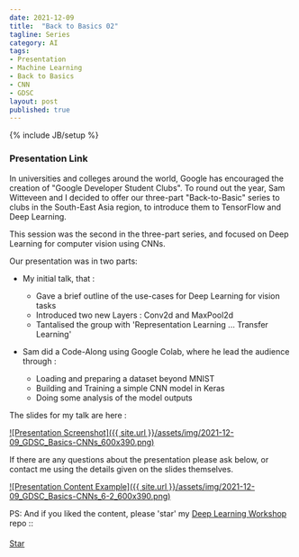 ```yaml
---
date: 2021-12-09
title:  "Back to Basics 02"
tagline: Series
category: AI
tags:
- Presentation
- Machine Learning
- Back to Basics
- CNN
- GDSC
layout: post
published: true
---
```

{% include JB/setup %}


### Presentation Link

In universities and colleges around the world, Google has encouraged the 
creation of "Google Developer Student Clubs".  To round out the year, 
Sam Witteveen and I decided to offer our three-part "Back-to-Basic" series 
to clubs in the South-East Asia region, to introduce them to TensorFlow and Deep Learning.

This session was the second in the three-part series, and focused 
on Deep Learning for computer vision using CNNs.  


Our presentation was in two parts:

*  My initial talk, that :
   +  Gave a brief outline of the use-cases for Deep Learning for vision tasks
   +  Introduced two new Layers : Conv2d and MaxPool2d
   +  Tantalised the group with 'Representation Learning ... Transfer Learning'
   
*  Sam did a Code-Along using Google Colab, where he lead the audience through :
   +  Loading and preparing a dataset beyond MNIST
   +  Building and Training a simple CNN model in Keras
   +  Doing some analysis of the model outputs


The slides for my talk are here :

<a href="https://redcatlabs.com/2021-12-09_GDSC_Basics-CNNs/" target="_blank">
![Presentation Screenshot]({{ site.url }}/assets/img/2021-12-09_GDSC_Basics-CNNs_600x390.png)
</a>

If there are any questions about the presentation please ask below, 
or contact me using the details given on the slides themselves.

<a href="https://redcatlabs.com/2021-12-09_GDSC_Basics-CNNs/#/6/2" target="_blank">
![Presentation Content Example]({{ site.url }}/assets/img/2021-12-09_GDSC_Basics-CNNs_6-2_600x390.png)
</a>


PS:  And if you liked the content, please 'star' my <a href="https://github.com/mdda/deep-learning-workshop" target="_blank">Deep Learning Workshop</a> repo ::
<!-- From :: https://buttons.github.io/ -->
<!-- Place this tag where you want the button to render. -->
<span style="position:relative;top:5px;">
<a aria-label="Star mdda/deep-learning-workshop on GitHub" data-count-aria-label="# stargazers on GitHub" data-count-api="/repos/mdda/deep-learning-workshop#stargazers_count" data-count-href="/mdda/deep-learning-workshop/stargazers" data-icon="octicon-star" href="https://github.com/mdda/deep-learning-workshop" class="github-button">Star</a>
<!-- Place this tag right after the last button or just before your close body tag. -->
<script async defer id="github-bjs" src="https://buttons.github.io/buttons.js"></script>
</span>

